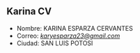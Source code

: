 ## Karina CV

- Nombre: KARINA ESPARZA CERVANTES
- Correo: [_karyesparza23@gmail.com_](mailto:karyesparza23@gmail.com)
- Ciudad: SAN LUIS POTOSI